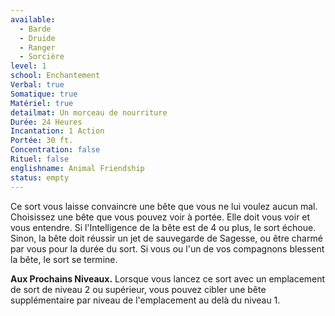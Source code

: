 ```yaml
---
available:
  - Barde
  - Druide
  - Ranger
  - Sorcière
level: 1
school: Enchantement
Verbal: true
Somatique: true
Matériel: true
detailmat: Un morceau de nourriture
Durée: 24 Heures
Incantation: 1 Action
Portée: 30 ft.
Concentration: false
Rituel: false
englishname: Animal Friendship
status: empty
---
```

Ce sort vous laisse convaincre une bête que vous ne lui voulez aucun mal. Choisissez une bête que vous pouvez voir à portée. Elle doit vous voir et vous entendre. Si l'Intelligence de la bête est de 4 ou plus, le sort échoue. Sinon, la bête doit réussir un jet de sauvegarde de Sagesse, ou être charmé par vous pour la durée du sort. Si vous ou l'un de vos compagnons blessent la bête, le sort se termine.

**Aux Prochains Niveaux.** Lorsque vous lancez ce sort avec un emplacement de sort de niveau 2 ou supérieur, vous pouvez cibler une bête supplémentaire par niveau de l'emplacement au delà du niveau 1.
